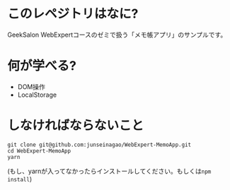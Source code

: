 # このレペジトリはなに?

GeekSalon WebExpertコースのゼミで扱う「メモ帳アプリ」のサンプルです。

# 何が学べる?

- DOM操作
- LocalStorage

# しなければならないこと

```
git clone git@github.com:junseinagao/WebExpert-MemoApp.git
cd WebExpert-MemoApp
yarn
```
(もし、yarnが入ってなかったらインストールしてください。もしくは`npm install`)
